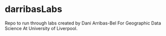 # darribasLabs
Repo to run through labs created by Dani Arribas-Bel For Geographic Data Science At University of Liverpool.
